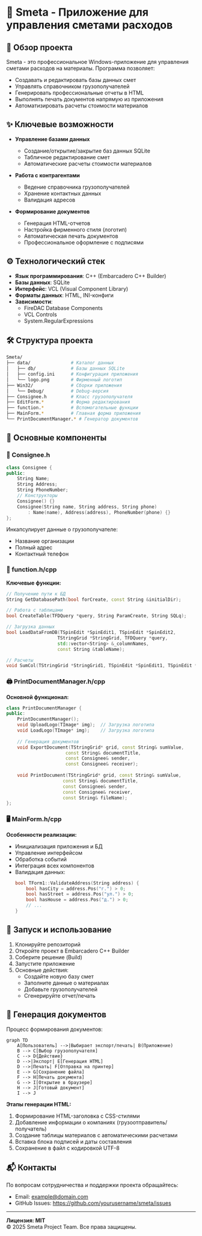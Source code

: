 # 🧾 Smeta - Приложение для управления сметами расходов

## 🚀 Обзор проекта
Smeta - это профессиональное Windows-приложение для управления сметами расходов на материалы. Программа позволяет:
- Создавать и редактировать базы данных смет
- Управлять справочником грузополучателей
- Генерировать профессиональные отчеты в HTML
- Выполнять печать документов напрямую из приложения
- Автоматизировать расчеты стоимости материалов

## ✨ Ключевые возможности
- **Управление базами данных**
  - Создание/открытие/закрытие баз данных SQLite
  - Табличное редактирование смет
  - Автоматические расчеты стоимости материалов
  
- **Работа с контрагентами**
  - Ведение справочника грузополучателей
  - Хранение контактных данных
  - Валидация адресов
  
- **Формирование документов**
  - Генерация HTML-отчетов
  - Настройка фирменного стиля (логотип)
  - Автоматическая печать документов
  - Профессиональное оформление с подписями

## ⚙️ Технологический стек
- **Язык программирования**: C++ (Embarcadero C++ Builder)
- **Базы данных**: SQLite
- **Интерфейс**: VCL (Visual Component Library)
- **Форматы данных**: HTML, INI-конфиги
- **Зависимости**:
  - FireDAC Database Components
  - VCL Controls
  - System.RegularExpressions

## 🛠️ Структура проекта
```bash
Smeta/
├── data/               # Каталог данных
│   ├── db/             # Базы данных SQLite
│   ├── config.ini      # Конфигурация приложения
│   └── logo.png        # Фирменный логотип
├── Win32/              # Сборки приложения
│   └── Debug/          # Debug-версия
├── Consignee.h         # Класс грузополучателя
├── EditForm.*          # Форма редактирования
├── function.*          # Вспомогательные функции
├── MainForm.*          # Главная форма приложения
└── PrintDocumentManager.* # Генератор документов
```

## 🧩 Основные компоненты

### 🧾 Consignee.h
```cpp
class Consignee {
public:
    String Name;
    String Address;
    String PhoneNumber;
    // Конструкторы
    Consignee() {}
    Consignee(String name, String address, String phone)
        : Name(name), Address(address), PhoneNumber(phone) {}
};
```
Инкапсулирует данные о грузополучателе:
- Название организации
- Полный адрес
- Контактный телефон

### 🧮 function.h/cpp
**Ключевые функции:**
```cpp
// Получение пути к БД
String GetDatabasePath(bool forCreate, const String &initialDir);

// Работа с таблицами
bool CreateTable(TFDQuery *query, String ParamCreate, String SQLq);

// Загрузка данных
bool LoadDataFromDB(TSpinEdit *SpinEdit1, TSpinEdit *SpinEdit2, 
                   TStringGrid *StringGrid, TFDQuery *query,
                   std::vector<String> &_columnNames, 
                   const String &tableName);

// Расчеты
void SumCol(TStringGrid *StringGrid1, TSpinEdit *SpinEdit1, TSpinEdit *SpinEdit2);
```

### 🖨️ PrintDocumentManager.h/cpp
**Основной функционал:**
```cpp
class PrintDocumentManager {
public:
    PrintDocumentManager();
    void UploadLogo(TImage* img);  // Загрузка логотипа
    void LoadLogo(TImage* img);    // Загрузка логотипа
    
    // Генерация документов
    void ExportDocument(TStringGrid* grid, const String& sumValue,
                      const String& documentTitle,
                      const Consignee& sender,
                      const Consignee& receiver);
                      
    void PrintDocument(TStringGrid* grid, const String& sumValue,
                     const String& documentTitle,
                     const Consignee& sender,
                     const Consignee& receiver,
                     const String& fileName);
};
```

### 🖥️ MainForm.h/cpp
**Особенности реализации:**
- Инициализация приложения и БД
- Управление интерфейсом
- Обработка событий
- Интеграция всех компонентов
- Валидация данных:
  ```cpp
  bool TForm1::ValidateAddress(String address) {
      bool hasCity = address.Pos("г.") > 0;
      bool hasStreet = address.Pos("ул.") > 0;
      bool hasHouse = address.Pos("д.") > 0;
      // ...
  }
  ```

## 🚀 Запуск и использование
1. Клонируйте репозиторий
2. Откройте проект в Embarcadero C++ Builder
3. Соберите решение (Build)
4. Запустите приложение
5. Основные действия:
   - Создайте новую базу смет
   - Заполните данные о материалах
   - Добавьте грузополучателей
   - Сгенерируйте отчет/печать

## 📄 Генерация документов
Процесс формирования документов:

```mermaid
graph TD
    A[Пользователь] -->|Выбирает экспорт/печать| B(Приложение)
    B --> C[Выбор грузополучателя]
    C --> D{Действие}
    D -->|Экспорт| E[Генерация HTML]
    D -->|Печать| F[Отправка на принтер]
    E --> G[Сохранение файла]
    F --> H[Печать документа]
    G --> I[Открытие в браузере]
    H --> J[Готовый документ]
    I --> J
```

**Этапы генерации HTML:**
1. Формирование HTML-заголовка с CSS-стилями
2. Добавление информации о компаниях (грузоотправитель/получатель)
3. Создание таблицы материалов с автоматическими расчетами
4. Вставка блока подписей и даты составления
5. Сохранение в файл с кодировкой UTF-8

## 📬 Контакты
По вопросам сотрудничества и поддержки проекта обращайтесь:
- Email: example@domain.com
- GitHub Issues: https://github.com/yourusername/smeta/issues

---

**Лицензия: MIT**  
© 2025 Smeta Project Team. Все права защищены.